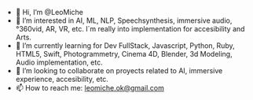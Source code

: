 - 👋 Hi, I’m @LeoMiche
- 👀 I’m interested in AI, ML, NLP, Speechsynthesis, immersive audio, °360vid, AR, VR, etc. I´m really into implementation for accesibility and Arts.
- 🌱 I’m currently learning for Dev FullStack, Javascript, Python, Ruby, HTML5, Swift, Photogrammetry, Cinema 4D, Blender, 3d Modeling, Audio implementation, etc.
- 💞️ I’m looking to collaborate on proyects related to AI, immersive experience, accesibility, etc.
- 📫 How to reach me: leomiche.ok@gmail.com

<!---
LeoMiche/LeoMiche is a ✨ special ✨ repository because its `README.md` (this file) appears on your GitHub profile.
You can click the Preview link to take a look at your changes.
--->

